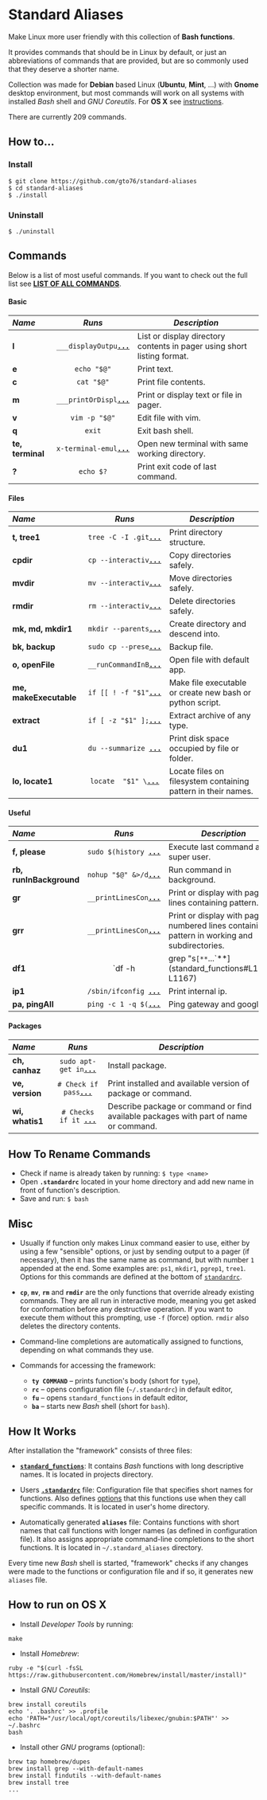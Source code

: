 Standard Aliases
================

Make Linux more user friendly with this collection of **Bash functions**.

It provides commands that should be in Linux by default, or just an abbreviations of commands that are provided, but are so commonly used that they deserve a shorter name.

Collection was made for **Debian** based Linux (**Ubuntu**, **Mint**, ...) with **Gnome** desktop environment, but most commands will work on all systems with installed _Bash_ shell and _GNU Coreutils_. For **OS X** see [instructions](README.md#how-to-run-on-os-x).

There are currently 209 commands.

How to…
-------
### Install
```
$ git clone https://github.com/gto76/standard-aliases
$ cd standard-aliases
$ ./install
```
### Uninstall
```
$ ./uninstall
```

Commands
--------

Below is a list of most useful commands. If you want to check out the full list see [**LIST OF ALL COMMANDS**](doc/FUNCTION_DESCRIPTIONS.md).

####  Basic 

 _Name_        | _Runs_   | _Description_  
:------------- |:--------:| ----------------
**l** | `___displayOutpu`[**`...`**](standard_functions#L194-L197) | List or display directory contents in pager using short listing format.
**e** | `echo "$@"` | Print text.
**c** | `cat "$@"` | Print file contents.
**m** | `___printOrDispl`[**`...`**](standard_functions#L92-L94) | Print or display text or file in pager.
**v** | `vim -p "$@"` | Edit file with vim.
**q** | `exit` | Exit bash shell.
**te, terminal** | `x-terminal-emul`[**`...`**](standard_functions#L582-L584) | Open new terminal with same working directory.
**?** | `echo $?` | Print exit code of last command.

####  Files 

 _Name_        | _Runs_   | _Description_  
:------------- |:--------:| ----------------
**t, tree1** | `tree -C -I .git`[**`...`**](standard_functions#L296-L298) | Print directory structure.
**cpdir** | `cp --interactiv`[**`...`**](standard_functions#L386-L388) | Copy directories safely.
**mvdir** | `mv --interactiv`[**`...`**](standard_functions#L392-L394) | Move directories safely.
**rmdir** | `rm --interactiv`[**`...`**](standard_functions#L399-L401) | Delete directories safely.
**mk, md, mkdir1** | `mkdir --parents`[**`...`**](standard_functions#L405-L408) | Create directory and descend into.
**bk, backup** | `sudo cp --prese`[**`...`**](standard_functions#L412-L414) | Backup file.
**o, openFile** | `__runCommandInB`[**`...`**](standard_functions#L577-L579) | Open file with default app.
**me, makeExecutable** | `if [[ ! -f "$1"`[**`...`**](standard_functions#L626-L659) | Make file executable or create new bash or python script.
**extract** | `if [ -z "$1" ];`[**`...`**](standard_functions#L1103-L1136) | Extract archive of any type.
**du1** | `du --summarize `[**`...`**](standard_functions#L1171-L1173) | Print disk space occupied by file or folder.
**lo, locate1** | `locate  "$1" \`[**`...`**](standard_functions#L1079-L1083) | Locate files on filesystem containing pattern in their names.

####  Useful  

 _Name_        | _Runs_   | _Description_  
:------------- |:--------:| ----------------
**f, please** | `sudo $(history `[**`...`**](standard_functions#L749-L751) | Execute last command as super user.
**rb, runInBackground** | `nohup "$@" &>/d`[**`...`**](standard_functions#L466-L468) | Run command in background.
**gr** | `__printLinesCon`[**`...`**](standard_functions#L1061-L1064) | Print or display with pager lines containing pattern.
**grr** | `__printLinesCon`[**`...`**](standard_functions#L1068-L1074) | Print or display with pager numbered lines containing pattern in working and subdirectories.
**df1** | `df -h | grep "s`[**`...`**](standard_functions#L1165-L1167) | Print available disk space in simplified form.
**ip1** | `/sbin/ifconfig `[**`...`**](standard_functions#L1703-L1710) | Print internal ip.
**pa, pingAll** | `ping -c 1 -q $(`[**`...`**](standard_functions#L1731-L1735) | Ping gateway and google.

####  Packages 

 _Name_        | _Runs_   | _Description_  
:------------- |:--------:| ----------------
**ch, canhaz** | `sudo apt-get in`[**`...`**](standard_functions#L1315-L1317) | Install package.
**ve, version** | `# Check if pass`[**`...`**](standard_functions#L1406-L1423) | Print installed and available version of package or command.
**wi, whatis1** | `# Checks if it `[**`...`**](standard_functions#L1534-L1558) | Describe package or command or find available packages with part of name or command.

How To Rename Commands
----------------------
* Check if name is already taken by running: `$ type <name>`
* Open **`.standardrc`** located in your home directory and add new name in front of function's description.
* Save and run: `$ bash`

Misc
----
* Usually if function only makes Linux command easier to use, either by using a few "sensible" options, or just by sending output to a pager (if necessary), then it has the same name as command, but with number `1` appended at the end. Some examples are: `ps1`, `mkdir1`, `pgrep1`, `tree1`. Options for this commands are defined at the bottom of [`standardrc`](standard_rc#L328-L358).

* **`cp`**, **`mv`**, **`rm`** and **`rmdir`** are the only functions that override already existing commands. They are all run in interactive mode, meaning you get asked for conformation before any destructive operation. If you want to execute them without this prompting, use `-f` (force) option. `rmdir` also deletes the directory contents.

* Command-line completions are automatically assigned to functions, depending on what commands they use.

* Commands for accessing the framework:
  * **`ty COMMAND`** – prints function's body (short for `type`),
  * **`rc`** – opens configuration file (`~/.standardrc`) in default editor,
  * **`fu`** – opens `standard_functions` in default editor,
  * **`ba`** – starts new _Bash_ shell (short for `bash`).

How It Works
------------
After installation the "framework" consists of three files:

* [**`standard_functions`**](standard_functions): It contains _Bash_ functions with long descriptive names. It is located in projects directory.

* Users [**`.standardrc`**](standard_rc) file: Configuration file that specifies short names for functions.  Also defines [options](standard_rc#L328-L358) that this functions use when they call specific commands. It is located in user's home directory.

* Automatically generated **`aliases`** file: Contains functions with short names that call functions with longer names (as defined in configuration file). It also assigns appropriate command-line completions to the short functions. It is located in `~/.standard_aliases` directory.

Every time new _Bash_ shell is started, "framework" checks if any changes were made to the functions or configuration file and if so, it generates new `aliases` file.

How to run on OS X
------------------
* Install _Developer Tools_ by running:
```
make
```

* Install _Homebrew_:
```
ruby -e "$(curl -fsSL https://raw.githubusercontent.com/Homebrew/install/master/install)"
```

* Install _GNU Coreutils_:
```
brew install coreutils
echo '. .bashrc' >> .profile
echo 'PATH="/usr/local/opt/coreutils/libexec/gnubin:$PATH"' >> ~/.bashrc
bash
```

* Install other _GNU_ programs (optional):
```
brew tap homebrew/dupes
brew install grep --with-default-names
brew install findutils --with-default-names
brew install tree
...
```









